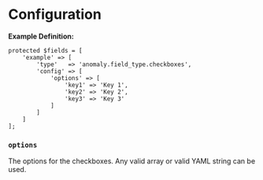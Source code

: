 # Configuration

**Example Definition:**

```
protected $fields = [
    'example' => [
        'type'   => 'anomaly.field_type.checkboxes',
        'config' => [
            'options' => [
                'key1' => 'Key 1',
                'key2' => 'Key 2',
                'key3' => 'Key 3'
            ]
        ]
    ]
];
```

### `options`

The options for the checkboxes. Any valid array or valid YAML string can be used.